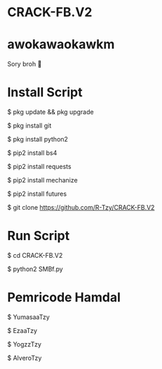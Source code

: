 # CRACK-FB.V2


# awokawaokawkm

Sory broh 🗿

# Install Script

$ pkg update && pkg upgrade

$ pkg install git

$ pkg install python2

$ pip2 install bs4

$ pip2 install requests

$ pip2 install mechanize

$ pip2 install futures

$ git clone https://github.com/R-Tzy/CRACK-FB.V2

# Run Script

$ cd CRACK-FB.V2

$ python2 SMBf.py

# Pemricode Hamdal

$ YumasaaTzy

$ EzaaTzy

$ YogzzTzy

$ AlveroTzy
